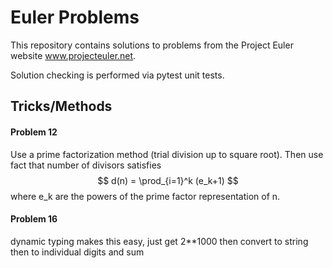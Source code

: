 # Euler Problems

This repository contains solutions to problems from the Project Euler website www.projecteuler.net. 

Solution checking is performed via pytest unit tests. 

## Tricks/Methods

#### Problem 12

Use a prime factorization method (trial division up to square root). Then use fact that number of divisors satisfies
$$
d(n) = \prod_{i=1}^k (e_k+1)
$$
where e_k are the powers of the prime factor representation of n. 

#### Problem 16

dynamic typing makes this easy, just get 2**1000 then convert to string then to individual digits and sum